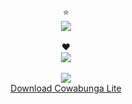 <p align="center">
  ⭐️
  <br>
  <img src="https://github-readme-stats-git-masterrstaa-rickstaa.vercel.app/api?username=Avangelista&hide=prs,issues,contribs&show_icons=true&theme=onedark">
  <br>
  <br>
  ❤️
  <br>
  <a href="https://ko-fi.com/Z8Z4GLC08"><img src="https://ko-fi.com/img/githubbutton_sm.svg"></a>
  <br>
  <br>
  <a href="https://github.com/leminlimez/CowabungaLite"><img src="https://github.com/leminlimez/CowabungaLite/raw/14df17c1086d9a21fae29aacdeba12fb608338b4/Cowabunga%20Lite/Assets.xcassets/AppIcon.appiconset/icon_128x128.png">
  <br>
  Download Cowabunga Lite</a>
</p>
